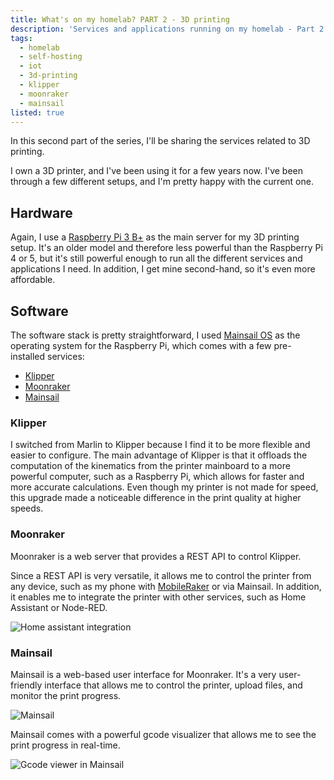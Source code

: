 ```yaml
---
title: What's on my homelab? PART 2 - 3D printing
description: 'Services and applications running on my homelab - Part 2: 3D printing'
tags:
  - homelab
  - self-hosting
  - iot
  - 3d-printing
  - klipper
  - moonraker
  - mainsail
listed: true
---
```


In this second part of the series, I'll be sharing the services related to 3D printing.

I own a 3D printer, and I've been using it for a few years now. I've been through a few different setups, and I'm pretty happy with the current one.

## Hardware

Again, I use a [Raspberry Pi 3 B+](https://www.raspberrypi.com/products/raspberry-pi-3-model-b-plus/) as the main server for my 3D printing setup. It's an older model and therefore less powerful than the Raspberry Pi 4 or 5, but it's still powerful enough to run all the different services and applications I need. In addition, I get mine second-hand, so it's even more affordable.

## Software

The software stack is pretty straightforward, I used [Mainsail OS](https://docs-os.mainsail.xyz/) as the operating system for the Raspberry Pi, which comes with a few pre-installed services:
- [Klipper](https://www.klipper3d.org/)
- [Moonraker](https://moonraker.readthedocs.io/en/latest/)
- [Mainsail](https://mainsail.xyz/)

### Klipper

I switched from Marlin to Klipper because I find it to be more flexible and easier to configure. The main advantage of Klipper is that it offloads the computation of the kinematics from the printer mainboard to a more powerful computer, such as a Raspberry Pi, which allows for faster and more accurate calculations. Even though my printer is not made for speed, this upgrade made a noticeable difference in the print quality at higher speeds.

### Moonraker

Moonraker is a web server that provides a REST API to control Klipper.

Since a REST API is very versatile, it allows me to control the printer from any device, such as my phone with [MobileRaker](https://mobileraker.com/) or via Mainsail. In addition, it enables me to integrate the printer with other services, such as Home Assistant or Node-RED.

<img class="max-w-7xl" src="/img/what-s-on-my-homelab-part-2/home-assistant.png" alt="Home assistant integration" />

### Mainsail

Mainsail is a web-based user interface for Moonraker. It's a very user-friendly interface that allows me to control the printer, upload files, and monitor the print progress.

<img class="max-w-7xl" src="/img/what-s-on-my-homelab-part-2/mainsail.png" alt="Mainsail" />

Mainsail comes with a powerful gcode visualizer that allows me to see the print progress in real-time.

<img class="max-w-7xl" src="/img/what-s-on-my-homelab-part-2/mainsail-gcode-viewer.png" alt="Gcode viewer in Mainsail" />

